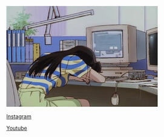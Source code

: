![sad girl](https://github.com/livpasc13/livpasc13/blob/main/girl.gif)

[Instagram](https://www.instagram.com/liv_pasc/)

[Youtube](https://www.youtube.com/channel/UCKj-WwpEq7okAm1jtRlVaww?view_as=subscriber)
